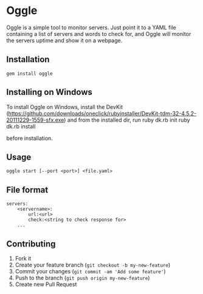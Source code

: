 # Oggle

Oggle is a simple tool to monitor servers. Just point it to a YAML file containing a list of servers and words to check for, and Oggle will monitor the servers uptime and show it on a webpage.

## Installation

	gem install oggle

## Installing on Windows
To install Oggle on Windows, install the DevKit (https://github.com/downloads/oneclick/rubyinstaller/DevKit-tdm-32-4.5.2-20111229-1559-sfx.exe) and from the installed dir, run
	ruby dk.rb init
	ruby dk.rb install

before installation.


## Usage

	oggle start [--port <port>] <file.yaml> 

## File format

	servers:
		<servername>:
			url:<url>
			check:<string to check response for>
		...

## Contributing

1. Fork it
2. Create your feature branch (`git checkout -b my-new-feature`)
3. Commit your changes (`git commit -am 'Add some feature'`)
4. Push to the branch (`git push origin my-new-feature`)
5. Create new Pull Request
